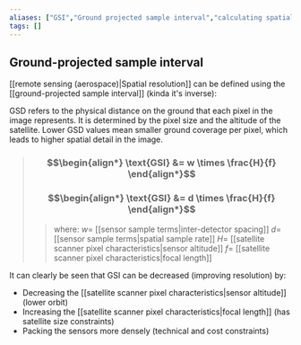 ```yaml
---
aliases: ["GSI","Ground projected sample interval","calculating spatial resolution"]
tags: []
---
```


## Ground-projected sample interval

[[remote sensing (aerospace)|Spatial resolution]] can be defined using the [[ground-projected sample interval]] (kinda it's inverse):

GSD refers to the physical distance on the ground that each pixel in the image represents. It is determined by the pixel size and the altitude of the satellite. Lower GSD values mean smaller ground coverage per pixel, which leads to higher spatial detail in the image.

> ### $$\begin{align*} \text{GSI}  &= w \times \frac{H}{f}  \end{align*}$$
> ### $$\begin{align*} \text{GSI}  &= d \times \frac{H}{f}  \end{align*}$$
>> where:
>> $w=$ [[sensor sample terms|inter-detector spacing]]
>> $d=$ [[sensor sample terms|spatial sample rate]]
>> $H=$ [[satellite scanner pixel characteristics|sensor altitude]]
>> $f=$ [[satellite scanner pixel characteristics|focal length]]

It can clearly be seen that GSI can be decreased (improving resolution) by:
- Decreasing the [[satellite scanner pixel characteristics|sensor altitude]] (lower orbit)
- Increasing the [[satellite scanner pixel characteristics|focal length]] (has satellite size constraints)
- Packing the sensors more densely (technical and cost constraints)
